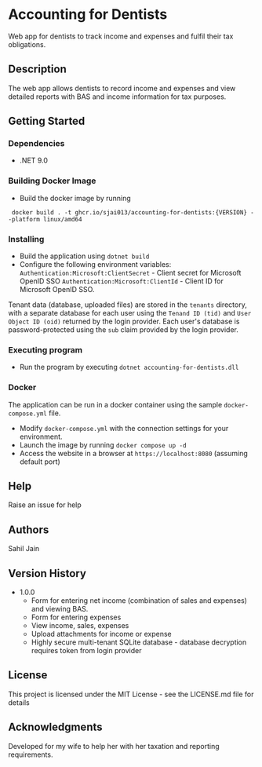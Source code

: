 # Accounting for Dentists

Web app for dentists to track income and expenses and fulfil their tax obligations.

## Description

The web app allows dentists to record income and expenses and view detailed reports with BAS and income information for tax purposes.

## Getting Started

### Dependencies

* .NET 9.0

### Building Docker Image
* Build the docker image by running
```
 docker build . -t ghcr.io/sjai013/accounting-for-dentists:{VERSION} --platform linux/amd64
```
### Installing

* Build the application using `dotnet build`
* Configure the following environment variables:  
    `Authentication:Microsoft:ClientSecret` - Client secret for Microsoft OpenID SSO
    `Authentication:Microsoft:ClientId` - Client ID for Microsoft OpenID SSO.

Tenant data (database, uploaded files) are stored in the `tenants` directory, with a separate database for each user using the `Tenand ID (tid)` and `User Object ID (oid)` returned by the login provider.  Each user's database is password-protected using the `sub` claim provided by the login provider.

### Executing program

* Run the program by executing `dotnet accounting-for-dentists.dll`

### Docker
The application can be run in a docker container using the sample `docker-compose.yml` file.

* Modify `docker-compose.yml` with the connection settings for your environment.
* Launch the image by running `docker compose up -d`
* Access the website in a browser at `https://localhost:8080` (assuming default port) 

## Help

Raise an issue for help

## Authors

Sahil Jain

## Version History

* 1.0.0
    * Form for entering net income (combination of sales and expenses) and viewing BAS.
    * Form for entering expenses
    * View income, sales, expenses
    * Upload attachments for income or expense
    * Highly secure multi-tenant SQLite database - database decryption requires token from login provider



## License

This project is licensed under the MIT License - see the LICENSE.md file for details

## Acknowledgments

Developed for my wife to help her with her taxation and reporting requirements.